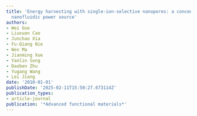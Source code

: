 ```yaml
---
title: 'Energy harvesting with single-ion-selective nanopores: a concentration-gradient-driven
  nanofluidic power source'
authors:
- Wei Guo
- Liuxuan Cao
- Junchao Xia
- Fu-Qiang Nie
- Wen Ma
- Jianming Xue
- Yanlin Song
- Daoben Zhu
- Yugang Wang
- Lei Jiang
date: '2010-01-01'
publishDate: '2025-02-11T15:50:27.673114Z'
publication_types:
- article-journal
publication: '*Advanced functional materials*'
---
```


